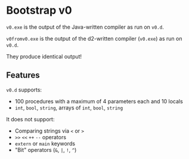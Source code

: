 # Bootstrap v0

`v0.exe` is the output of the Java-written compiler as run on `v0.d`.

`v0fromv0.exe` is the output of the d2-written compiler (`v0.exe`) as run
on `v0.d`.

They produce identical output!

## Features

`v0.d` supports:
   * 100 procedures with a maximum of 4 parameters each and 10 locals
   * `int`, `bool`, `string`, arrays of `int`, `bool`, `string`

It does not support:
   * Comparing strings via `<` or `>`
   * `>>` `<<` `++` `--` operators
   * `extern` or `main` keywords
   * "Bit" operators (`&`, `|`, `!`, `^`)
